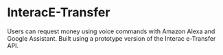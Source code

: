 # InteracE-Transfer
Users can request money using voice commands with Amazon Alexa and Google Assistant.
Built using a prototype version of the Interac e-Transfer API.

